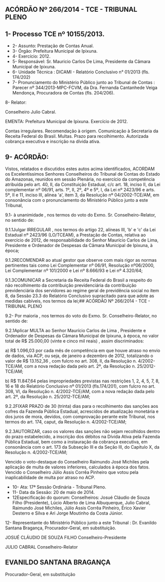 
## ACÓRDÃO Nº 266/2014 - TCE - TRIBUNAL PLENO

## 1- Processo TCE nº 10155/2013.

- 2- Assunto: Prestação de Contas Anual.
- 3- Órgão: Prefeitura Municipal de Ipixuna.
- 4- Exercício: 2012.
- 5-  Responsável: Sr.  Mauricio  Carlos  De  Lima,  Presidente  da  Câmara  Municipal  de Ipixuna.
- 6- Unidade Técnica : DICAMI - Relatório Conclusivo n° 01/2013 (fls. 174/202)
- 7-  Pronunciamento  do Ministério  Público  junto  ao Tribunal  de  Contas :  Parecer  nº 344/2013-MPC-FCVM, da Dra. Fernanda Cantanhede  Veiga  Mendonça, Procuradora de Contas (fls. 204/206).

8- Relator:

Conselheiro Julio Cabral.

EMENTA: Prefeitura Municipal de Ipixuna. Exercício de 2012.

Contas irregulares. Recomendação à origem. Comunicação à Secretaria da Receita  Federal  do  Brasil.  Multas.  Prazo para recolhimento. Autorizada cobrança executiva e inscrição na dívida ativa.

## 9- ACÓRDÃO:

Vistos, relatados e discutidos estes autos acima identificados, ACORDAM os Excelentíssimos  Senhores  Conselheiros  do  Tribunal  de  Contas  do  Estado  do Amazonas, reunidos em sessão Plenária, no exercício da competência atribuída pelo art. 40, II, da Constituição Estadual, c/c art. 18, inciso II, da Lei complementar nº 06/91, arts. 1º,  II,  2º,  4º  e  5º,  I,  da  Lei  nº  2423/96  e  arts.  5º,  II  e  11,  inciso  III,  alínea  'a',  item  3,  da Resolução nº 04/2002-TCE/AM, em consonância com o pronunciamento do  Ministério Público junto a este Tribunal,

9.1- à unanimidade , nos termos do voto do Exmo. Sr. Conselheiro-Relator, no sentido de:

9.1.1Julgar IRREGULAR , nos termos do artigo 22, alíneas III, 'b' e 'c' da Lei Estadual nº 2423/96 (LO/TCEAM),  a Prestação  de Contas, relativa ao exercício de 2012, de responsabilidade do Senhor  Maurício Carlos de Lima, Presidente e Ordenador de Despesas da Câmara Municipal de Ipixuna, à época;

9.1.2RECOMENDAR ao atual gestor que  observe  com  mais  rigor  as normas  pertinentes  tais  como  Lei  Complementar  nº  06/91,  Resolução  nº06/2000,  Lei Complementar nº 101/2000 e Lei nº 8.666/93 e Lei nº 4.320/64;

9.1.3COMUNICAR a Secretaria da Receita Federal do Brasil a respeito do  não  recolhimento  da  contribuição  previdenciária  da  contribuição  previdenciária  dos servidores ao regime geral de previdência social no item 8, da Sessão 23.3 do Relatório Conclusivo supracitado para que adote as medidas cabíveis, nos termos da lei;## ACÓRDÃO Nº 266/2014 - TCE - TRIBUNAL PLENO

9.2- Por maioria , nos termos do voto do Exmo. Sr. Conselheiro-Relator, no sentido de:

9.2.1Aplicar MULTA ao Senhor Maurício Carlos de Lima , Presidente e Ordenador de Despesas da Câmara Municipal de Ipixuna, à época, no valor total de R$ 25.000,00 (vinte e cinco mil reais) , assim discriminados:

a) R$  1.096,03 por  cada  mês  de competência  em  que  houve  atraso  no envio de dados, via ACP, ou seja, de janeiro a dezembro de 2012, totalizando o valor de R$ 13.152,36 ,  com fulcro no art. 308,  II,  da Resolução n. 4/2002-TCE/AM, com a nova redação dada pelo art. 2º, da Resolução n. 25/2012-TCE/AM;

b) R$ 11.847,64 pelas impropriedades previstas nas restrições 1, 2, 4, 5, 7, 8, 16 e 18 do Relatório Conclusivo nº 01/2013 (fls.174/201), com fulcro no art. 308, VI, da Resolução n. 4/2002-TCE/AM, com a nova redação dada pelo art.  2º, da Resolução n. 25/2012-TCE/AM;

9.2.2FIXAR  PRAZO  de  30  (trinta)  dias  para  o  recolhimento das sanções aos cofres da Fazenda Pública Estadual, acrescidos de atualização monetária e dos juros de mora, devidos, com comprovação perante este Tribunal, nos termos do art. 174, caput, da Resolução n. 4/2002-TCE/AM;

9.2.3AUTORIZAR, caso  os  valores  das  sanções  não  sejam recolhidos dentro  do  prazo  estabelecido,  a  inscrição  dos  débitos  na  Dívida  Ativa  pela  Fazenda Pública Estadual, bem como a instauração da cobrança executiva, em consonância com o art. 173 da Subseção III e da Seção III, do Capitulo X, da Resolução n. 4/2002-TCE/AM;

Vencido o voto-destaque do Conselheiro Raimundo José Michiles pela aplicação de multa de  valores  inferiores, calculados  à  época  dos  fatos.  Vencido  o Conselheiro  Júlio  Assis Corrêa Pinheiro que votou pela inaplicabilidade de multa por atraso no ACP.

- 10- Ata: 17ª Sessão Ordinária - Tribunal Pleno.
- 11- Data da Sessão: 20 de maio de 2014.
- 12Especificação do quorum: Conselheiros: Josué Cláudio de Souza Filho (Presidente), Lúcio Alberto de Lima Albuquerque, Julio Cabral, Raimundo José Michiles, Júlio Assis Corrêa Pinheiro, Érico Xavier Desterro e Silva e Ari Jorge Moutinho da Costa Júnior.

12- Representante do Ministério Público junto a este Tribunal : Dr. Evanildo Santana Bragança, Procurador-Geral, em substituição.

JOSUÉ CLÁUDIO DE SOUZA FILHO Conselheiro-Presidente

JULIO CABRAL Conselheiro-Relator

## EVANILDO SANTANA BRAGANÇA

Procurador-Geral, em substituição